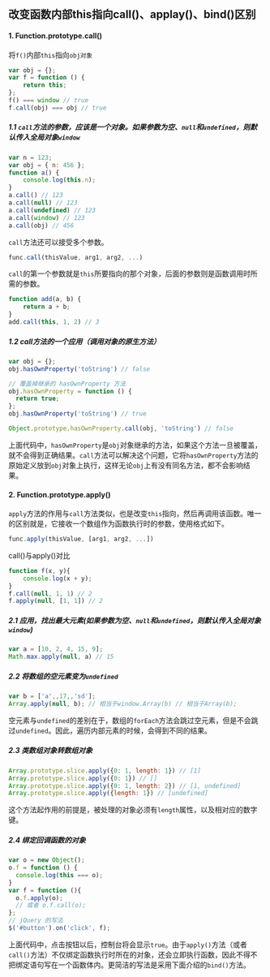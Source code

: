 ## 改变函数内部this指向call()、applay()、bind()区别

#### 1. Function.prototype.call()

将`f()`内部`this`指向`obj对象`

```js
var obj = {};
var f = function () {
	return this;
};
f() === window // true
f.call(obj) === obj // true
```

##### 1.1 `call`方法的参数，应该是一个对象。如果参数为空、`null`和`undefined`，则默认传入全局对象`window`

```js
var n = 123;
var obj = { n: 456 };
function a() {
    console.log(this.n);
}
a.call() // 123
a.call(null) // 123
a.call(undefined) // 123
a.call(window) // 123
a.call(obj) // 456
```

`call`方法还可以接受多个参数。

```js
func.call(thisValue, arg1, arg2, ...)
```

`call`的第一个参数就是`this`所要指向的那个对象，后面的参数则是函数调用时所需的参数。

```js
function add(a, b) {
    return a + b;
}
add.call(this, 1, 2) // 3
```
##### 1.2 call方法的一个应用（调用对象的原生方法）

```js
var obj = {};
obj.hasOwnProperty('toString') // false

// 覆盖掉继承的 hasOwnProperty 方法
obj.hasOwnProperty = function () {
  return true;
};
obj.hasOwnProperty('toString') // true

Object.prototype.hasOwnProperty.call(obj, 'toString') // false
```

上面代码中，`hasOwnProperty`是`obj`对象继承的方法，如果这个方法一旦被覆盖，就不会得到正确结果。`call`方法可以解决这个问题，它将`hasOwnProperty`方法的原始定义放到`obj`对象上执行，这样无论`obj`上有没有同名方法，都不会影响结果。



 #### 2. Function.prototype.apply()

`apply`方法的作用与`call`方法类似，也是改变`this`指向，然后再调用该函数。唯一的区别就是，它接收一个数组作为函数执行时的参数，使用格式如下。

```js
func.apply(thisValue, [arg1, arg2, ...])
```

call()与apply()对比

```js
function f(x, y){
    console.log(x + y);
}
f.call(null, 1, 1) // 2
f.apply(null, [1, 1]) // 2
```

##### 2.1 应用，找出最大元素(如果参数为空、`null`和`undefined`，则默认传入全局对象`window`)

```js
var a = [10, 2, 4, 15, 9];
Math.max.apply(null, a) // 15
```

##### 2.2 将数组的空元素变为`undefined`

```js
var b = ['a',,17,,'sd'];
Array.apply(null, b); // 相当于window.Array(b) // 相当于Array(b);
```

空元素与`undefined`的差别在于，数组的`forEach`方法会跳过空元素，但是不会跳过`undefined`。因此，遍历内部元素的时候，会得到不同的结果。

##### 2.3 类数组对象转数组对象

```js
Array.prototype.slice.apply({0: 1, length: 1}) // [1]
Array.prototype.slice.apply({0: 1}) // []
Array.prototype.slice.apply({0: 1, length: 2}) // [1, undefined]
Array.prototype.slice.apply({length: 1}) // [undefined]
```

这个方法起作用的前提是，被处理的对象必须有`length`属性，以及相对应的数字键。

##### 2.4 绑定回调函数的对象

```js
var o = new Object();
o.f = function () {
  console.log(this === o);
}
var f = function (){
  o.f.apply(o);
  // 或者 o.f.call(o);
};
// jQuery 的写法
$('#button').on('click', f);
```

上面代码中，点击按钮以后，控制台将会显示`true`。由于`apply()`方法（或者`call()`方法）不仅绑定函数执行时所在的对象，还会立即执行函数，因此不得不把绑定语句写在一个函数体内。更简洁的写法是采用下面介绍的`bind()`方法。